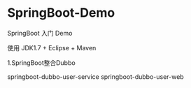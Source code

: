 # SpringBoot-Demo
SpringBoot 入门 Demo

使用 JDK1.7 + Eclipse + Maven

1.SpringBoot整合Dubbo

springboot-dubbo-user-service
springboot-dubbo-user-web
